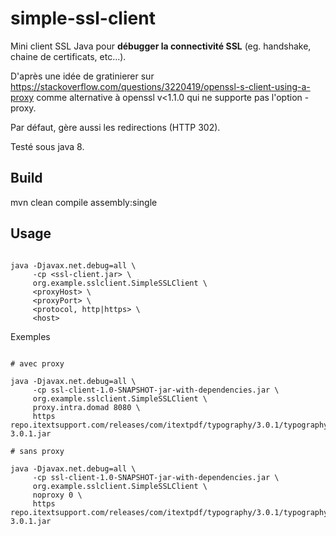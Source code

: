 # simple-ssl-client

Mini client SSL Java pour **débugger la connectivité SSL** 
(eg. handshake, chaine de certificats, etc...).

D'après une idée de gratinierer sur 
https://stackoverflow.com/questions/3220419/openssl-s-client-using-a-proxy comme alternative 
à openssl v<1.1.0 qui ne supporte pas l'option -proxy.

Par défaut, gère aussi les redirections (HTTP 302).

Testé sous java 8. 

## Build

mvn clean compile assembly:single

## Usage

````shell

java -Djavax.net.debug=all \
     -cp <ssl-client.jar> \
     org.example.sslclient.SimpleSSLClient \
     <proxyHost> \
     <proxyPort> \
     <protocol, http|https> \
     <host>
````

Exemples 
````shell

# avec proxy

java -Djavax.net.debug=all \
     -cp ssl-client-1.0-SNAPSHOT-jar-with-dependencies.jar \
     org.example.sslclient.SimpleSSLClient \
     proxy.intra.domad 8080 \
     https repo.itextsupport.com/releases/com/itextpdf/typography/3.0.1/typography-3.0.1.jar

# sans proxy

java -Djavax.net.debug=all \
     -cp ssl-client-1.0-SNAPSHOT-jar-with-dependencies.jar \
     org.example.sslclient.SimpleSSLClient \
     noproxy 0 \
     https repo.itextsupport.com/releases/com/itextpdf/typography/3.0.1/typography-3.0.1.jar


````
